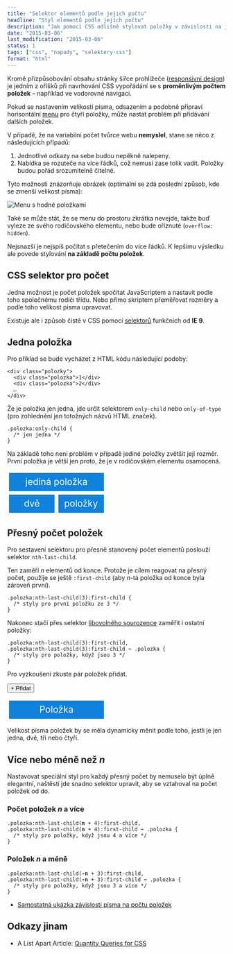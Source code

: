 ```yaml
---
title: "Selektor elementů podle jejich počtu"
headline: "Styl elementů podle jejich počtu"
description: "Jak pomocí CSS odlišně stylovat položky v závislosti na jejich počtu."
date: "2015-03-06"
last_modification: "2015-03-06"
status: 1
tags: ["css", "napady", "selektory-css"]
format: "html"
---
```


<p>Kromě přizpůsobování obsahu stránky šířce prohlížeče (<a href="/responsive">responsivní design</a>) je jedním z oříšků při navrhování CSS vypořádání se s <b>proměnlivým počtem položek</b> – například ve vodorovné navigaci.</p>

<p>Pokud se nastavením velikostí písma, odsazením a podobně připraví horisontální <a href="/menu">menu</a> pro čtyři položky, může nastat problém při přidávání dalších položek.</p>

<p>V případě, že na variabilní počet tvůrce webu <b>nemyslel</b>, stane se něco z následujících případů:</p>

<ol>
  <li>Jednotlivé odkazy na sebe budou nepěkně nalepeny.</li>
  
  <li>Nabídka se rozuteče na více řádků, což nemusí zase tolik vadit. Položky budou pořád srozumitelně čitelné.</li>
</ol>

<p>Tyto možnosti znázorňuje obrázek (optimální se zdá poslední způsob, kde se zmenší velikost písma):</p>

<p><img src="/files/selektor-poctu-polozek/menu.png" alt="Menu s hodně položkami" class="border"></p>

















<p>Také se může stát, že se menu do prostoru zkrátka nevejde, takže buď vyleze ze svého rodičovského elementu, nebo bude oříznuté (<code>overflow: hidden</code>).</p>

<p>Nejsnazší je nejspíš počítat s přetečením do více řádků. K lepšímu výsledku ale povede stylování <b>na základě počtu položek</b>.</p>




<h2 id="css">CSS selektor pro počet</h2>

<p>Jedna možnost je počet položek spočítat JavaScriptem a nastavit podle toho společnému rodiči třídu. Nebo přímo skriptem přeměřovat rozměry a podle toho velikost písma upravovat.</p>

<p>Existuje ale i způsob čistě v CSS pomocí <a href="/css-selektory">selektorů</a> funkčních od <b>IE 9</b>.</p>




<h2 id="jedna">Jedna položka</h2>

<p>Pro příklad se bude vycházet z HTML kódu následující podoby:</p>

<pre><code>&lt;div class="polozky">
  &lt;div class="polozka">1&lt;/div>
  &lt;div class="polozka">2&lt;/div>
  …
&lt;/div></code></pre>


<p>Že je položka jen jedna, jde určit selektorem <code>only-child</code> nebo <code>only-of-type</code> (pro zohlednění jen totožných názvů HTML značek).</p>

<pre><code>.polozka:only-child {
  /* jen jedna */
}</code></pre>





<p>Na základě toho není problém v případě jediné položky zvětšit její rozměr. První položka je větší jen proto, že je v rodičovském elementu osamocená.</p>

<div class="live">
  <style>
    .polozka {
        width: 5em;
    }    
    .polozka:only-of-type {
        width: 10.4em;
    }    
  </style>
  <div class="polozky">
      <div class="polozka">jediná položka</div>
  </div>
  <div class="polozky">
      <div class="polozka">dvě</div>
      <div class="polozka">položky</div>
  </div>      
</div>


<h2 id="vice">Přesný počet položek</h2>

<p>Pro sestavení selektoru pro přesně stanovený počet elementů poslouží selektor <code>nth-last-child</code>.</p>

<p>Ten zaměří <i>n</i> elementů od konce. Protože je cílem reagovat na přesný počet, použije se ještě <code>:first-child</code> (aby <i>n</i>-tá položka od konce byla zároveň první).</p>


<pre><code>.polozka:nth-last-child(3):first-child {
  /* styly pro první položku ze 3 */
}</code></pre>

<p>Nakonec stačí přes selektor <a href="/css-selektory#libovolny-sourozenec">libovolného sourozence</a> zaměřit i ostatní položky:</p>

<pre><code>.polozka:nth-last-child(3):first-child,
.polozka:nth-last-child(3):first-child <b>~</b> .polozka {
  /* styly pro položky, když jsou 3 */
}</code></pre>


<p>Pro vyzkoušení zkuste pár položek přidat.</p>

<p>
    <button onclick="pridat()">+ Přidat</button>
    <button id="odebratBtn" style="display: none" onclick="odebrat()">Odebrat</button>
</p>

<div class="live no-source">
<div class="polozky" id="polozky">
    <div class="polozka">Položka</div>
</div>  
</div>


<p>Velikost písma položek by se měla dynamicky měnit podle toho, jestli je jen jedna, dvě, tři nebo čtyři.</p>




<h2 id="vice-mene">Více nebo méně než <i>n</i></h2>

<p>Nastavovat speciální styl pro každý přesný počet by nemuselo být úplně elegantní, naštěstí jde snadno selektor upravit, aby se vztahoval na počet položek od do.</p>

<h3 id="vice">Počet položek <i>n</i> a více</h3>

<pre><code>.polozka:nth-last-child(<b>n</b> + 4):first-child,
.polozka:nth-last-child(<b>n</b> + 4):first-child <b>~</b> .polozka {
  /* styly pro položky, když jsou 4 a více */
}</code></pre>


<h3 id="mene">Položek <i>n</i> a méně</h3>

<pre><code>.polozka:nth-last-child(<b>-n</b> + 3):first-child,
.polozka:nth-last-child(<b>-n</b> + 3):first-child <b>~</b> .polozka {
  /* styly pro položky, když jsou 3 a více */
}</code></pre>


<div class="external-content">
  <ul>
    <li><a href="https://kod.djpw.cz/melb">Samostatná ukázka závislosti písma na počtu položek</a></li>
  </ul>
</div>


<h2 id="odkazy">Odkazy jinam</h2>

<ul>
  <li>A List Apart Article: <a href="http://alistapart.com/article/quantity-queries-for-css">Quantity Queries for CSS</a></li>
</ul>

<style>
  .polozky {
    overflow: hidden;
  }
  .polozka {
    text-align: center;
    line-height: 2em;
    background: #1081DD;
    color: #fff;
    float: left;
    margin: .2em;  
    font-size: 150%;    
  }
</style>


<style>
.polozka:only-of-type {
    width: 10.4em;
}

.polozka:nth-last-child(3):first-child,
.polozka:nth-last-child(3):first-child ~ .polozka {
    font-size: 120%;
}

.polozka:nth-last-child(4):first-child,
.polozka:nth-last-child(4):first-child ~ .polozka {
    font-size: 100%;
}
</style>
<script>
var polozky = document.getElementById('polozky');
var odebratBtn = document.getElementById("odebratBtn");

function pridat() {
    var klon = polozky.firstElementChild.cloneNode(true);
    polozky.appendChild(klon);
    if (polozky.childElementCount > 1) {
        odebratBtn.style.display = "";
    }    
}

function odebrat() {
    if (polozky.childElementCount > 1) {
        polozky.removeChild(polozky.firstElementChild);
    }
    if (polozky.childElementCount == 1) {
        odebratBtn.style.display = "none";
    }    
}
  
</script>
